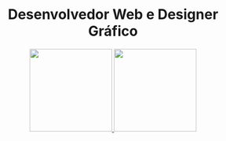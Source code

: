 <div align="center">
  <h1>Desenvolvedor Web e Designer Gráfico</h1>
  <a href="https://github.com/julianobelini">
  <img height="168em" src="https://github-readme-stats.vercel.app/api?username=julianobelini&show_icons=true&theme=dracula&include_all_commits=true&count_private=true"/>
  <img height="168em" src="https://github-readme-stats.vercel.app/api/top-langs/?username=julianobelini&layout=compact&langs_count=7&theme=dracula"/>
</div>

